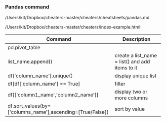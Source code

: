 ### Pandas command
/Users/kit/Dropbox/cheaters-master/cheaters/cheatsheets/pandas.md

/Users/kit/Dropbox/cheaters-master/cheaters/index-example.html


Command|Description
--|--
pd.pivot_table |
list_name.append() | create a list_name = list() and add items to it
df['column_name'].unique() | display unique list
df[df['column_name'] == True] | filter
df[['column1_name','column2_name']] | display two or more columns
df.sort_values(by=['columns_name'],ascending=[True/False]) | sort by value
